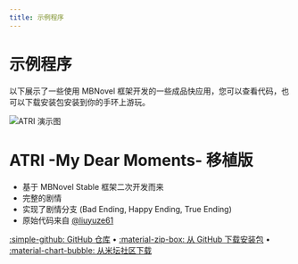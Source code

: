 ```yaml
---
title: 示例程序
---
```

# 示例程序
以下展示了一些使用 MBNovel 框架开发的一些成品快应用，您可以查看代码，也可以下载安装包安装到你的手环上游玩。

<img src="" align="center" alt="ATRI 演示图"></img>
# ATRI -My Dear Moments- 移植版
- 基于 MBNovel Stable 框架二次开发而来
- 完整的剧情
- 实现了剧情分支 (Bad Ending, Happy Ending, True Ending)
- 原始代码来自 [@liuyuze61](https://github.com/liuyuze61)

[:simple-github: GitHub 仓库](https://github.com/fywmjj/better-mb9p-ATRI) • [:material-zip-box: 从 GitHub 下载安装包](https://github.com/fywmjj/better-mb9p-ATRI/releases/latest) • [:material-chart-bubble: 从米坛社区下载](https://www.bandbbs.cn/resources/3088/)
